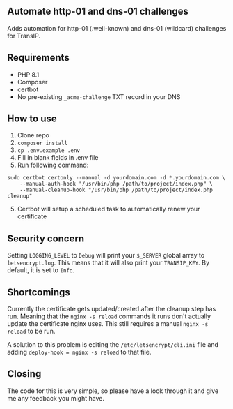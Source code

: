 ## Automate http-01 and dns-01 challenges
Adds automation for http-01 (.well-known) and dns-01 (wildcard) challenges for TransIP.

## Requirements
- PHP 8.1
- Composer
- certbot
- No pre-existing `_acme-challenge` TXT record in your DNS

## How to use
1. Clone repo
2. `composer install`
2. `cp .env.example .env`
3. Fill in blank fields in .env file
4. Run following command:
```shell
sudo certbot certonly --manual -d yourdomain.com -d *.yourdomain.com \
    --manual-auth-hook "/usr/bin/php /path/to/project/index.php" \
    --manual-cleanup-hook "/usr/bin/php /path/to/project/index.php cleanup"
```
5. Certbot will setup a scheduled task to automatically renew your certificate

## Security concern
Setting `LOGGING_LEVEL` to `Debug` will print your `$_SERVER` global array to `letsencrypt.log`.
This means that it will also print your `TRANSIP_KEY`. By default, it is set to `Info`.

## Shortcomings
Currently the certificate gets updated/created after the cleanup step has run. Meaning that the `nginx -s reload` 
commands it runs don't actually update the certificate nginx uses. This still requires a manual `nginx -s reload`
to be run.

A solution to this problem is editing the `/etc/letsencrypt/cli.ini` file and adding `deploy-hook = nginx -s reload` to that file.

## Closing
The code for this is very simple, so please have a look through it and give me any feedback you might have.  